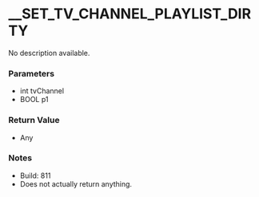 # __SET_TV_CHANNEL_PLAYLIST_DIRTY

No description available.

### Parameters
* int tvChannel
* BOOL p1

### Return Value
* Any

### Notes
* Build: 811
* Does not actually return anything.

